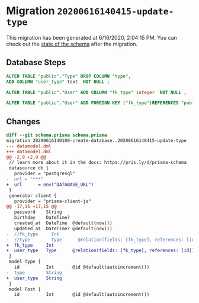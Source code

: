 # Migration `20200616140415-update-type`

This migration has been generated at 6/16/2020, 2:04:15 PM.
You can check out the [state of the schema](./schema.prisma) after the migration.

## Database Steps

```sql
ALTER TABLE "public"."Type" DROP COLUMN "type",
ADD COLUMN "user_type" text  NOT NULL ;

ALTER TABLE "public"."User" ADD COLUMN "fk_type" integer  NOT NULL ;

ALTER TABLE "public"."User" ADD FOREIGN KEY ("fk_type")REFERENCES "public"."Type"("id") ON DELETE CASCADE  ON UPDATE CASCADE
```

## Changes

```diff
diff --git schema.prisma schema.prisma
migration 20200616140100-create-database..20200616140415-update-type
--- datamodel.dml
+++ datamodel.dml
@@ -2,9 +2,9 @@
 // learn more about it in the docs: https://pris.ly/d/prisma-schema
 datasource db {
   provider = "postgresql"
-  url = "***"
+  url      = env("DATABASE_URL")
 }
 generator client {
   provider = "prisma-client-js"
@@ -17,15 +17,15 @@
   password    String
   birthday    DateTime?
   created_at  DateTime  @default(now())
   updated_at  DateTime? @default(now())
-  //fk_type     Int
-  //type        Type      @relation(fields: [fk_type], references: [id])
+  fk_type     Int
+  user_type   Type      @relation(fields: [fk_type], references: [id])
 }
 model Type {
   id          Int       @id @default(autoincrement())
-  type        String
+  user_type   String
 }
 model Post {
   id          Int       @id @default(autoincrement())
```


